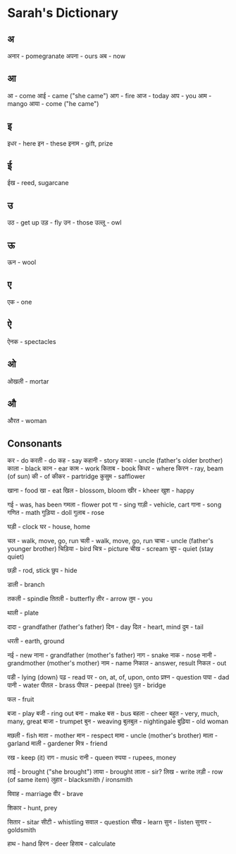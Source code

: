 
# Sarah's Dictionary #

## अ ##

अनार - pomegranate
अपना - ours
अब - now

## आ ##

आ - come
आई - came ("she came")
आग - fire
आज - today
आप - you
आम - mango
आया - come ("he came")

## इ ##

इधर - here
इन - these
इनाम - gift, prize

## ई ##

ईख - reed, sugarcane

## उ ##

उठ - get up
उड़ - fly
उन - those
उल्लू - owl

## ऊ ##

ऊन - wool

## ए ##

एक - one

## ऐ ##

ऐनक - spectacles

## ओ ##

ओखली - mortar

## औ ##

औरत - woman

## Consonants ##

कर - do
करती - do
कह - say
कहानी - story
काका - uncle (father's older brother)
काला - black
कान - ear
काम - work
किताब - book
किधर - where
किरन - ray, beam (of sun)
की - of
कीकर - partridge
कुसुम - safflower

खाना - food
खा - eat
खिल - blossom, bloom
खीर - kheer
खुश - happy

गई - was, has been
गमला - flower pot
गा - sing
गाड़ी - vehicle, cart
गाना - song
गणित - math
गुड़िया - doll
गुलाब - rose

घड़ी - clock
घर - house, home

चल - walk, move, go, run
चली - walk, move, go, run
चाचा - uncle (father's younger brother)
चिड़िया - bird
चित्र - picture
चीख - scream
चुप - quiet (stay quiet)

छड़ी - rod, stick
छुप - hide

डाली - branch

तकली - spindle
तितली - butterfly
तीर - arrow
तुम - you

थाली - plate

दादा - grandfather (father's father)
दिन - day
दिल - heart, mind
दुम - tail

धरती - earth, ground

नई - new
नाना - grandfather (mother's father)
नाग - snake
नाक - nose
नानी - grandmother (mother's mother)
नाम - name
निकाल - answer, result
निकल - out

पडी - lying (down)
पढ़ - read
पर - on, at, of, upon, onto
प्रश्न - question
पापा - dad
पानी - water
पीतल - brass
पीपल - peepal (tree)
पुल - bridge

फल - fruit

बजा - play
बजी - ring out
बना - make
बस - bus
बहला - cheer
बहुत - very, much, many, great
बाजा - trumpet
बुन - weaving
बुलबुल - nightingale
बुढ़िया - old woman

मछली - fish
माता - mother
मान - respect
मामा - uncle (mother's brother)
माला - garland
माली - gardener
मित्र - friend

रख - keep (it)
राग - music
रानी - queen
रुपया - rupees, money

लाई - brought ("she brought")
लाया - brought
लाला - sir?
लिख - write
लड़ी - row (of same item)
लुहार - blacksmith / ironsmith

विवाह - marriage
वीर - brave

शिकार - hunt, prey

सितार - sitar
सीटी - whistling
सवाल - question
सीख - learn
सुन - listen
सुनार - goldsmith

हाथ - hand
हिरन - deer
हिसाब - calculate
